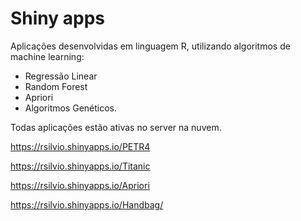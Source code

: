 
# Shiny apps

Aplicações desenvolvidas em linguagem R, utilizando algoritmos de machine learning: 
- Regressão Linear
- Random Forest
- Apriori 
- Algoritmos Genéticos.

Todas aplicações estão ativas no server na nuvem.

https://rsilvio.shinyapps.io/PETR4

https://rsilvio.shinyapps.io/Titanic

https://rsilvio.shinyapps.io/Apriori

https://rsilvio.shinyapps.io/Handbag/


